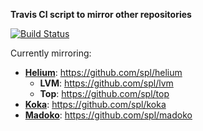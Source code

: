 **Travis CI script to mirror other repositories**

[![Build Status](https://travis-ci.org/spl/mirror-maker.svg?branch=master)](https://travis-ci.org/spl/mirror-maker)

Currently mirroring:

* [**Helium**](http://foswiki.cs.uu.nl/foswiki/Helium/WebHome): https://github.com/spl/helium
  * **LVM**: https://github.com/spl/lvm
  * **Top**: https://github.com/spl/top
* [**Koka**](https://koka.codeplex.com/): https://github.com/spl/koka
* [**Madoko**](https://madoko.codeplex.com/): https://github.com/spl/madoko
